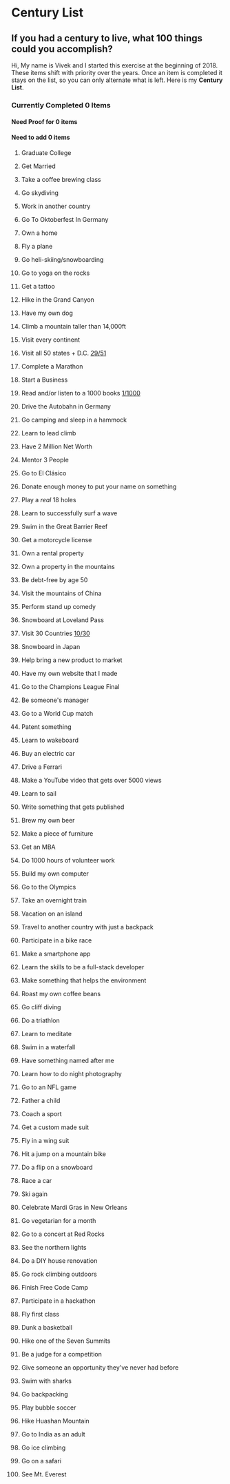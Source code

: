 # Century List
## If you had a century to live, what 100 things could you accomplish?

Hi,
My name is Vivek and I started this exercise at the beginning of 2018. These items shift with priority over the years. Once an item is completed it stays on the list, so you can only alternate what is left. Here is my **Century List**.


### Currently Completed **0** Items
#### Need Proof for **0** items
#### Need to add **0** items


1. Graduate College

2. Get Married

3. Take a coffee brewing class

4. Go skydiving

5. Work in another country

6. Go To Oktoberfest In Germany

7. Own a home

8. Fly a plane

9. Go heli-skiing/snowboarding

10. Go to yoga on the rocks

11. Get a tattoo

12. Hike in the Grand Canyon

13. Have my own dog

14. Climb a mountain taller than 14,000ft

15. Visit every continent

16. Visit all 50 states + D.C. [29/51](../master/states.md)

17. Complete a Marathon

18. Start a Business

19. Read and/or listen to a 1000 books [1/1000](../master/books.md)

20. Drive the Autobahn in Germany

21. Go camping and sleep in a hammock

22. Learn to lead climb

23. Have 2 Million Net Worth

24. Mentor 3 People

25. Go to El Cl&#225;sico

26. Donate enough money to put your name on something

27. Play a *real* 18 holes

28. Learn to successfully surf a wave

29. Swim in the Great Barrier Reef

30. Get a motorcycle license

31. Own a rental property

32. Own a property in the mountains

33. Be debt-free by age 50

34. Visit the mountains of China

35. Perform stand up comedy

36. Snowboard at Loveland Pass

37. Visit 30 Countries [10/30](../master/countries.md)

38. Snowboard in Japan

39. Help bring a new product to market

40. Have my own website that I made

41. Go to the Champions League Final

42. Be someone's manager

43. Go to a World Cup match

44. Patent something

45. Learn to wakeboard

46. Buy an electric car

47. Drive a Ferrari

48. Make a YouTube video that gets over 5000 views

49. Learn to sail

50. Write something that gets published

51. Brew my own beer

52. Make a piece of furniture

53. Get an MBA

54. Do 1000 hours of volunteer work

55. Build my own computer

56. Go to the Olympics

57. Take an overnight train

58. Vacation on an island

59. Travel to another country with just a backpack

60. Participate in a bike race

61. Make a smartphone app

62. Learn the skills to be a full-stack developer

63. Make something that helps the environment

64. Roast my own coffee beans

65. Go cliff diving

66. Do a triathlon

67. Learn to meditate

68. Swim in a waterfall

69. Have something named after me

70. Learn how to do night photography

71. Go to an NFL game

72. Father a child

73. Coach a sport

74. Get a custom made suit

75. Fly in a wing suit

76. Hit a jump on a mountain bike

77. Do a flip on a snowboard

78. Race a car

79. Ski again

80. Celebrate Mardi Gras in New Orleans

81. Go vegetarian for a month

82. Go to a concert at Red Rocks

83. See the northern lights

84. Do a DIY house renovation

85. Go rock climbing outdoors

86. Finish Free Code Camp

87. Participate in a hackathon

88. Fly first class

89. Dunk a basketball

90. Hike one of the Seven Summits

91. Be a judge for a competition

92. Give someone an opportunity they've never had before

93. Swim with sharks

94. Go backpacking

95. Play bubble soccer

96. Hike Huashan Mountain

97. Go to India as an adult

98. Go ice climbing

99. Go on a safari

100. See Mt. Everest
